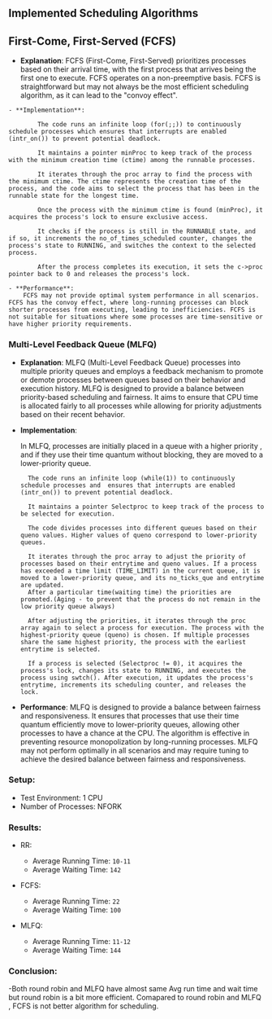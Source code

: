 ## Implemented Scheduling Algorithms

## First-Come, First-Served (FCFS)

   - **Explanation**:
        FCFS (First-Come, First-Served) prioritizes processes based on their arrival time, with the first process that arrives being the first one to execute. FCFS operates on a non-preemptive basis. FCFS is straightforward but may not always be the most efficient scheduling algorithm, as it can lead to the "convoy effect".

    - **Implementation**:

            The code runs an infinite loop (for(;;)) to continuously schedule processes which ensures that interrupts are enabled (intr_on()) to prevent potential deadlock.

            It maintains a pointer minProc to keep track of the process with the minimum creation time (ctime) among the runnable processes.

            It iterates through the proc array to find the process with the minimum ctime. The ctime represents the creation time of the process, and the code aims to select the process that has been in the runnable state for the longest time.

            Once the process with the minimum ctime is found (minProc), it acquires the process's lock to ensure exclusive access.

            It checks if the process is still in the RUNNABLE state, and if so, it increments the no_of_times_scheduled counter, changes the process's state to RUNNING, and switches the context to the selected process.

            After the process completes its execution, it sets the c->proc pointer back to 0 and releases the process's lock.

    - **Performance**:
        FCFS may not provide optimal system performance in all scenarios. FCFS has the convoy effect, where long-running processes can block shorter processes from executing, leading to inefficiencies. FCFS is not suitable for situations where some processes are time-sensitive or have higher priority requirements.
       



### Multi-Level Feedback Queue (MLFQ)
- **Explanation**:
    MLFQ (Multi-Level Feedback Queue) processes into multiple priority queues and employs a feedback mechanism to promote or demote processes between queues based on their behavior and execution history.
    MLFQ is designed to provide a balance between priority-based scheduling and fairness. It aims to ensure that CPU time is allocated fairly to all processes while allowing for priority adjustments based on their recent behavior.
    
- **Implementation**:

     In MLFQ, processes are initially placed in a queue with a higher priority , and if they use their time quantum without blocking, they are moved to a lower-priority queue. 
     
        The code runs an infinite loop (while(1)) to continuously schedule processes and  ensures that interrupts are enabled (intr_on()) to prevent potential deadlock.

        It maintains a pointer Selectproc to keep track of the process to be selected for execution.

        The code divides processes into different queues based on their queno values. Higher values of queno correspond to lower-priority queues.

        It iterates through the proc array to adjust the priority of processes based on their entrytime and queno values. If a process has exceeded a time limit (TIME_LIMIT) in the current queue, it is moved to a lower-priority queue, and its no_ticks_que and entrytime are updated.
        After a particular time(waiting time) the priorities are promoted.(Aging - to prevent that the process do not remain in the low priority queue always)

        After adjusting the priorities, it iterates through the proc array again to select a process for execution. The process with the highest-priority queue (queno) is chosen. If multiple processes share the same highest priority, the process with the earliest entrytime is selected.

        If a process is selected (Selectproc != 0), it acquires the process's lock, changes its state to RUNNING, and executes the process using swtch(). After execution, it updates the process's entrytime, increments its scheduling counter, and releases the lock.

- **Performance**:
    MLFQ is designed to provide a balance between fairness and responsiveness. It ensures that processes that use their time quantum efficiently move to lower-priority queues, allowing other processes to have a chance at the CPU.
    The algorithm is effective in preventing resource monopolization by long-running processes.
    MLFQ may not perform optimally in all scenarios and may require tuning to achieve the desired balance between fairness and responsiveness.
    
### Setup:
- Test Environment: 1 CPU
- Number of Processes: NFORK

### Results:
- RR:
  - Average Running Time: `10-11`
  - Average Waiting Time: `142`

- FCFS:
  - Average Running Time: `22`
  - Average Waiting Time: `100`

- MLFQ:
  - Average Running Time: `11-12`
  - Average Waiting Time: `144`




### Conclusion:
-Both round robin and MLFQ have almost same Avg run time and wait time but round robin is a bit more efficient. Comapared to round robin and MLFQ , FCFS is not better algorithm for scheduling.